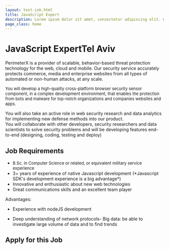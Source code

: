 ```yaml
---
layout: test-job.html
title: JavaScript Expert
description: Lorem ipsum dolor sit amet, consectetur adipiscing elit. Curabitur blandit tempus porttitor..
page_class: home
---
```


<h1>JavaScript Expert<span>Tel Aviv</span></h1>
<div class='job-verbiage'>
    <div class='job-description'>
        <p>PerimeterX is a provider of scalable, behavior-based threat protection technology for the web, cloud and mobile. Our security service accurately protects commerce, media and enterprise websites from all types of automated or non-human attacks, at any scale.<br></p><p><span style="font-size: 13px;">You will develop a high-quality cross-platform browser security sensor component, in a complex development environment, that enables the protection from bots and malware for top-notch organizations and companies websites and apps.</span><br></p><p>You will also take an active role in web security research and data analytics for implementing new defense methods into our product.<br>You will collaborate with other developers, security researchers and data scientists to solve security problems and will be developing features end-to-end (designing, coding, testing and deploy)<br></p>
    </div>
    <div class='job-requirements'>
        <h2>Job Requirements</h2>
        <ul><li><span style="font-size: 13px;">B.Sc. in Computer Science or related, or equivalent military service experience</span></li><li>3+ years of experience of native Javascript development (*Javascript SDK's development experience is a big advantage*)</li><li>Innovative and enthusiastic about new web technologies</li><li>Great communications skills and an excellent team player</li></ul><p>Advantages:</p><p><span style="font-size: 13px;"></span></p><ul><li>Experience with nodeJS development</li></ul><ul><li>Deep understanding of network protocols- Big data: be able to investigate large volume of data and to find trends</li></ul>
    </div>
</div>
<div class='job-application'>
    <h2>Apply for this Job</h2>
    <script type='comeet-applyform' data-position-uid='E8.704'></script>
</div>